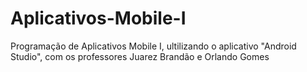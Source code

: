 # Aplicativos-Mobile-I
Programação de Aplicativos Mobile I, ultilizando o aplicativo "Android Studio", com os professores Juarez Brandão e Orlando Gomes
